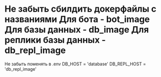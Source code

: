 Не забыть сбилдить докерфайлы с названиями
Для бота - bot_image
Для базы данных - db_image
Для реплики базы данных - db_repl_image
===================================================
Не забыть поменять в .env 
DB_HOST = 'database'
DB_REPL_HOST = 'db_repl_image'
